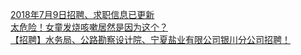   
[2018年7月9日招聘、求职信息已更新](http://www.dianyue.me/archives/457/4bo4utd45kwf461s/)  
[太危险！女童发烧咳嗽居然是因为这个？](http://www.dianyue.me/archives/003/o0ics3qzt29whxux/)  
[【招聘】水务局、公路勘察设计院、宁夏盐业有限公司银川分公司招聘！](http://www.dianyue.me/archives/143/u8xwr9nvm64upb17/)